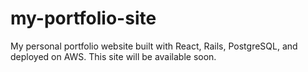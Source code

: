 # my-portfolio-site
My personal portfolio website built with React, Rails, PostgreSQL, and deployed on AWS.
This site will be available soon.
